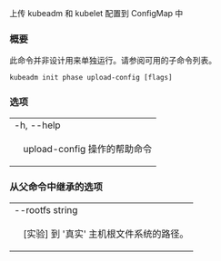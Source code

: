 
上传 kubeadm 和 kubelet 配置到 ConfigMap 中


### 概要


此命令并非设计用来单独运行。请参阅可用的子命令列表。

```
kubeadm init phase upload-config [flags]
```


### 选项

   <table style="width: 100%; table-layout: fixed;">
<colgroup>
<col span="1" style="width: 10px;" />
<col span="1" />
</colgroup>
<tbody>

<tr>
<td colspan="2">-h, --help</td>
</tr>
<tr>
<td></td><td style="line-height: 130%; word-wrap: break-word;">
<p>upload-config 操作的帮助命令</p>
</td>
</tr>

</tbody>
</table>


### 从父命令中继承的选项

   <table style="width: 100%; table-layout: fixed;">
<colgroup>
<col span="1" style="width: 10px;" />
<col span="1" />
</colgroup>
<tbody>

<tr>
<td colspan="2">--rootfs string</td>
</tr>
<tr>
<td></td><td style="line-height: 130%; word-wrap: break-word;">
<p>[实验] 到 '真实' 主机根文件系统的路径。</p>
</td>
</tr>

</tbody>
</table>

